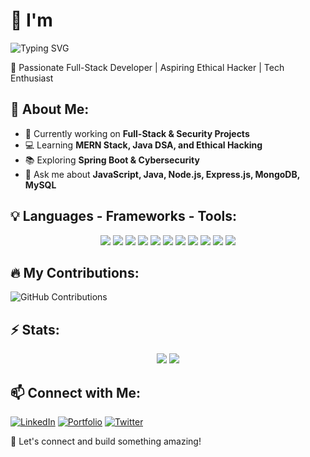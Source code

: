 # 👋 I'm
![Typing SVG](https://readme-typing-svg.herokuapp.com?font=Fira+Code&weight=600&size=30&pause=1000&color=00FFFF&width=435&lines=Biswa+Ranjan+Rout)

🚀 Passionate Full-Stack Developer | Aspiring Ethical Hacker | Tech Enthusiast

## 🌟 About Me:
- 🎯 Currently working on **Full-Stack & Security Projects**
- 💻 Learning **MERN Stack, Java DSA, and Ethical Hacking**
- 📚 Exploring **Spring Boot & Cybersecurity**
- 💬 Ask me about **JavaScript, Java, Node.js, Express.js, MongoDB, MySQL**

## 💡 Languages - Frameworks - Tools:
<p align="center">
  <img src="https://img.shields.io/badge/HTML-E34F26?style=for-the-badge&logo=html5&logoColor=white" />
  <img src="https://img.shields.io/badge/CSS-1572B6?style=for-the-badge&logo=css3&logoColor=white" />
  <img src="https://img.shields.io/badge/JavaScript-F7DF1E?style=for-the-badge&logo=javascript&logoColor=black" />
  <img src="https://img.shields.io/badge/React-61DAFB?style=for-the-badge&logo=react&logoColor=black" />
  <img src="https://img.shields.io/badge/Node.js-339933?style=for-the-badge&logo=node.js&logoColor=white" />
  <img src="https://img.shields.io/badge/Express.js-000000?style=for-the-badge&logo=express&logoColor=white" />
  <img src="https://img.shields.io/badge/MongoDB-47A248?style=for-the-badge&logo=mongodb&logoColor=white" />
  <img src="https://img.shields.io/badge/MySQL-4479A1?style=for-the-badge&logo=mysql&logoColor=white" />
  <img src="https://img.shields.io/badge/Git-F05032?style=for-the-badge&logo=git&logoColor=white" />
  <img src="https://img.shields.io/badge/GitHub-181717?style=for-the-badge&logo=github&logoColor=white" />
  <img src="https://img.shields.io/badge/Postman-FF6C37?style=for-the-badge&logo=postman&logoColor=white" />
</p>

## 🔥 My Contributions:
![GitHub Contributions](https://github-readme-streak-stats.herokuapp.com/?user=biswa-ranjan-rout&theme=dark)

## ⚡ Stats:
<p align="center">
  <img src="https://github-readme-stats.vercel.app/api?username=biswa-ranjan-rout&show_icons=true&theme=dark" />
  <img src="https://github-readme-stats.vercel.app/api/top-langs/?username=biswa-ranjan-rout&layout=compact&theme=dark" />
</p>

## 📫 Connect with Me:
[![LinkedIn](https://img.shields.io/badge/LinkedIn-Connect-blue?style=for-the-badge&logo=linkedin)](https://linkedin.com/in/yourprofile)
[![Portfolio](https://img.shields.io/badge/Portfolio-Visit-red?style=for-the-badge)](https://yourportfolio.com)
[![Twitter](https://img.shields.io/badge/Twitter-Follow-blue?style=for-the-badge&logo=twitter)](https://x.com/aayuu_24)

🚀 Let's connect and build something amazing!
